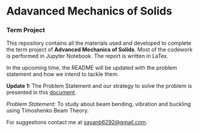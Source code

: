 <h1> Adavanced Mechanics of Solids </h1>
<h3> Term Project </h1>

This repository contains all the materials used and developed to complete the term project of **Advanced Mechanics of Solids**. Most of the codework is performed in Jupyter Notebook. The report is written in LaTex.

In the upcoming time, the README will be updated with the problem statement and how we intend to tackle them.  

**Update 1:**
The Problem Statement and our strategy to solve the problem is presented in this [document](https://github.com/SayanBatabyal/AMOS_TermProject/blob/master/TermProjectIdea_Sem2.pdf).

*Problem Statement:* To study about beam bending, vibration and buckling using Timoshenko Beam Theory.

For suggestions contact me at <sayanb6292@gmail.com>.
